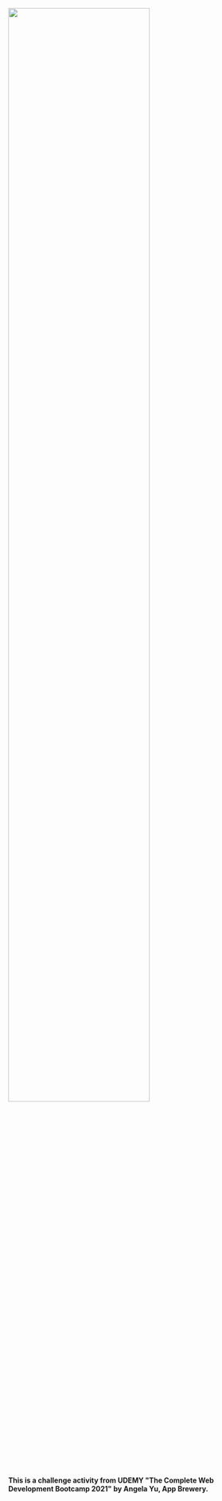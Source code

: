 <p>
  <img align="center" src="https://i.pinimg.com/originals/02/74/20/0274207612d515f49012c87803a9e631.gif" height="75%" width="75%">
</p>  

#### This is a challenge activity from UDEMY "The Complete Web Development Bootcamp 2021" by Angela Yu, App Brewery.

